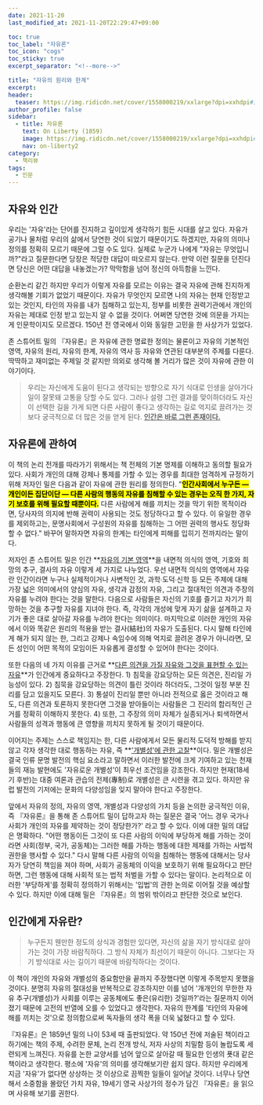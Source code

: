 ```yaml
---
date: 2021-11-20
last_modified_at: 2021-11-20T22:29:47+09:00

toc: true
toc_label: "자유론"
toc_icon: "cogs"
toc_sticky: true
excerpt_separator: "<!--more-->"

title: "자유의 원리와 한계"
excerpt:
header:
  teaser: https://img.ridicdn.net/cover/1558000219/xxlarge?dpi=xxhdpi#1
author_profile: false
sidebar:
  - title: 자유론
    text: On Liberty (1859)
    image: https://img.ridicdn.net/cover/1558000219/xxlarge?dpi=xxhdpi#1
    nav: on-liberty2
category:
  - 책리뷰
tags:
  - 인문
---
```

## 자유와 인간

우리는 '자유'라는 단어를 진지하고 깊이있게 생각하기 힘든 시대를 살고 있다. 자유가 공기나 물처럼 우리의 삶에서 당연한 것이 되었기 때문이기도 하겠지만, 자유의 의미나 정의를 정확히 모르기 때문에 그럴 수도 있다. 실제로 누군가 나에게 "자유는 무엇입니까?"라고 질문한다면 당장은 적당한 대답이 떠오르지 않는다. 만약 이런 질문을 던진다면 당신은 어떤 대답을 내놓겠는가? 막막함을 넘어 정신의 아득함을 느낀다. 

<!--more-->

순환논리 같긴 하지만 우리가 이렇게 자유를 모르는 이유는 결국 자유에 관해 진지하게 생각해볼 기회가 없었기 때문이다. 자유가 무엇인지 모르면 나의 자유는 현재 인정받고 있는 것인지, 타인의 자유를 내가 침해하고 있는지, 정부를 비롯한 권력기관에서 개인의 자유는 제대로 인정 받고 있는지 알 수 없을 것이다. 어쩌면 당연한 것에 의문을 가지는게 인문학이지도 모르겠다. 150년 전 영국에서 이와 동일한 고민을 한 사상가가 있었다. 

존 스튜어트 밀의 『자유론』은 자유에 관한 명료한 정의는 물론이고 자유의 기본적인 영역, 자유의 원리, 자유의 한계, 자유의 역사 등 자유와 연관된 대부분의 주제를 다룬다. 딱딱하고 재미없는 주제일 것 같지만 의외로 생각해 볼 거리가 많은 것이 자유에 관한 이야기이다. 

> 우리는 자신에게 도움이 된다고 생각되는 방향으로 자기 식대로 인생을 살아가다 일이 잘못돼 고통을 당할 수도 있다. 그러나 설령 그런 결과를 맞이하더라도 자신이 선택한 길을 가게 되면 다른 사람이 좋다고 생각하는 길로 억지로 끌려가는 것보다 궁극적으로 더 많은 것을 얻게 된다. **<u>인간은 바로 그런 존재이다.</u>**

## 자유론에 관하여

이 책의 논리 전개를 따라가기 위해서는 책 전체의 기본 명제를 이해하고 동의할 필요가 있다. 사회가 개인의 대해 강제나 통제를 가할 수 있는 경우를 최대한 엄격하게 규정하기 위해 저자인 밀은 다음과 같이 자유에 관한 원리를 정의한다. "**<mark>인간사회에서 누구든 — 개인이든 집단이단 — 다른 사람의 행동의 자유를 침해할 수 있는 경우는 오직 한 가지, 자기 보호를 위해 필요할 때뿐이다.</mark>** 다른 사람에게 해를 끼치는 것을 막기 위한 목적이라면, 당사자의 의지에 반해 권력이 사용되는 것도 정당하다고 할 수 있다. 이 유일한 경우를 제외하고는, 문명사회에서 구성원의 자유를 침해하는 그 어떤 권력의 행사도 정당화할 수 없다." 바꾸어 말하자면 자유의 한계는 타인에게 피해를 입히기 전까지라는 말이다. 

저자인 존 스튜어트 밀은 인간 **<u>자유의 기본 영역</u>**을 내면적 의식의 영역, 기호와 희망의 추구, 결사의 자유 이렇게  세 가지로 나누었다. 우선 내면적 의식의 영역에서 자유란 인간이라면 누구나 실제적이거나 사변적인 것, 과학∙도덕∙신학 등 모든 주제에 대해 가장 넓은 의미에서의 양심의 자유, 생각과 감정의 자유, 그리고 절대적인 의견과 주장의 자유를 누려야 한다는 것을 말한다. 다음으로 사람들은 자신의 기호를 즐기고 자기가 희망하는 것을 추구할 자유를 지녀야 한다. 즉, 각각의 개성에 맞게 자기 삶을 설계하고 자기가 좋은 대로 살아갈 자유를 누려야 한다는 의미이다. 마지막으로 이러한 개인의 자유에서 이와 똑같은 원리의 적용을 받는 결사(結社)의 자유가 도출된다. 다시 말해 타인에게 해가 되지 않는 한, 그리고 강제나 속임수에 의해 억지로 끌려온 경우가 아니라면, 모든 성인이 어떤 목적의 모임이든 자유롭게 결성할 수 있어야 한다는 것이다. 

또한 다음의 네 가지 이유를 근거로 **<u>다른 의견을 가질 자유와 그것을 표현할 수 있는 자유</u>**가 인간에게 중요하다고 주장한다. 1) 침묵을 강요당하는 모든 의견은, 진리일 가능성이 있다. 2) 침묵을 강요당하는 의견이 틀린 것이라 하더라도, 그것이 일정 부분 진리를 담고 있을지도 모른다. 3) 통설이 진리일 뿐만 아니라 전적으로 옳은 것이라고 해도, 다른 의견과 토론하지 못한다면 그것을 받아들이는 사람들은 그 진리의 합리적인 근거를 정확히 이해하지 못한다. 4) 또한, 그 주장의 의미 자체가 실종되거나 퇴색하면서 사람들의 성격과 행동에 큰 영향을 끼치지 못하게 될 것이기 때문이다. 

이어지는 주제는 스스로 책임지는 한, 다른 사람에게서 모든 물리적∙도덕적 방해를 받지 않고 각자 생각한 대로 행동하는 자유, 즉 **<u>'개별성'에 관한 고찰</u>**이다. 밀은 개별성은 결국 인류 문명 발전의 핵심 요소라고 말하면서 이러한 발전에 크게 기여하고 있는 천재들의 재능 발현에도 '자유로운 개별성'이 최우선 조건임을 강조한다. 하지만 현재(18세기 후반)는 대중 여론과 관습의 전제(專制)로 개별성은 큰 시련을 겪고 있다. 하지만 유럽 발전의 기저에는 문화의 다양성임을 잊지 말아야 한다고 주장한다. 

앞에서 자유의 정의, 자유의 영역, 개별성과 다양성의 가치 등을 논의한 궁극적인 이유, 즉  『자유론』을 통해 존 스튜어트 밀이 답하고자 하는 질문은 결국 '어느 경우 국가나 사회가 개인의 자유를 제약하는 것이 정당한가?' 라고 할 수 있다. 이에 대한 밀의 대답은 명확하다. "어떤 행동이든 그것이 또 다른 사람의 이익에 부당하게 해를 가하는 것이라면 사회(정부, 국가, 공동체)는 그러한 해를 가하는 행동에 대한 제재를 가하는 사법적권한을 행사할 수 있다." 다시 말해 다른 사람의 이익을 침해하는 행동에 대해서는 당사자가 당연히 책임을 져야 하며, 사회가 공동체의 이익을 보호하기 위해 필요하다고 판단하면, 그런 행동에 대해 사회적 또는 법적 처벌을 가할 수 있다는 말이다. 논리적으로 이러한 '부당하게'를 정확히 정의하기 위해서는 '입법'의 관한 논의로 이어질 것을 예상할 수 있다. 하지만 이에 대해 밀은 『자유론』의 범위 밖이라고 판단한 것으로 보인다. 

## 인간에게 자유란?

> 누구든지 웬만한 정도의 상식과 경험만 있다면, 자신의 삶을 자기 방식대로 살아가는 것이 가장 바람직하다. 그 방식 자체가 최선이기 때문이 아니다. 그보다는 자기 방식대로 사는 길이기 때문에 바람직하다는 것이다.

이 책이 개인의 자유와 개별성의 중요함만을 끝까지 주장했다면 이렇게 주목받지 못했을 것이다. 분명히 자유의 절대성을 반복적으로 강조하지만 이를 넘어 '개개인의 무한한 자유 추구(개별성)가 사회를 이루는 공동체에도 좋은(유리한) 것일까?'라는 질문까지 이어졌기 때문에 고전의 반열에 오를 수 있었다고 생각한다. 자유의 한계를 '타인의 자유에 해를 끼치는 것'으로 정의함으로써 독자들의 생각 폭을 더욱 넓혔다고 할 수 있다. 

『자유론』은 1859년 밀의 나이 53세 때 출판되었다. 약 150년 전에 저술된 책이라고 하기에는 책의 주제, 수려한 문체, 논리 전개 방식, 저자 사상의 치밀함 등이 놀랍도록 세련되게 느껴진다. 자유를 논한 교양서를 넘어 앞으로 살아갈 때 필요한 인생의 푯대 같은 책이라고 생각한다. 평소에 '자유'의 의미를 생각해보기란 쉽지 않다. 하지만 우리에게 지금 '자유'가 없다면 상상하는 것 이상으로 끔찍한 일들이 일어날 것이다. 너무나 당연해서 소중함을 몰랐던 가치 자유, 19세기 영국 사상가의 정수가 담긴 『자유론』을 읽으며 사유해 보기를 권한다.

<img src="https://images.unsplash.com/photo-1537202724379-b1d9aafc635b?ixid=MnwxMjA3fDB8MHxwaG90by1wYWdlfHx8fGVufDB8fHx8&ixlib=rb-1.2.1&auto=format&fit=crop&w=2070&q=80" class="align-center" alt="">